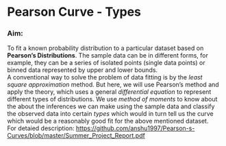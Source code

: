 # Pearson Curve - Types
### Aim: 
To fit a known probability distribution to a particular dataset based on **Pearson’s Distributions**. The sample data can be in different forms, for example, they can be a series of isolated points (single data points) or binned data represented by upper and lower bounds.
<br />
A conventional way to solve the problem of data fitting is by the *least square approximation* method. But here, we will use Pearson’s method and apply the theory, which uses a general *differential equation* to represent different types of distributions. We use *method of moments* to know about the about the inferences we can make using the sample data and classify the observed data into certain *types* which would in turn tell us the curve which would be a reasonably good fit for the above mentioned dataset.
<br />
For detaied description: https://github.com/anshu1997/Pearson-s-Curves/blob/master/Summer_Project_Report.pdf
